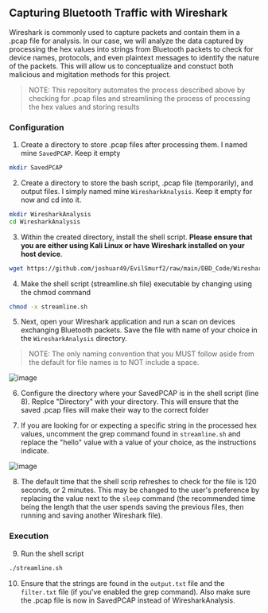 ## Capturing Bluetooth Traffic with Wireshark

Wireshark is commonly used to capture packets and contain them in a .pcap file for analysis. In our case, we will analyze the data captured by processing the hex values  into strings from Bluetooth packets to check for device names, protocols, and even plaintext messages to identify the nature of the packets. This will allow us to conceptualize and constuct both malicious and migitation methods for this project.

> NOTE: This repository automates the process described above by checking for .pcap files and streamlining the process of processing the hex values and storing results

### Configuration 

1. Create a directory to store .pcap files after processing them. I named mine ```SavedPCAP```. Keep it empty
```bash
mkdir SavedPCAP
```
2. Create a directory to store the bash script, .pcap file (temporarily), and output files. I simply named mine ```WiresharkAnalysis```. Keep it empty for now and cd into it. 

```bash
mkdir WiresharkAnalysis
cd WiresharkAnalysis
```
3. Within the created directory, install the shell script. **Please ensure that you are either using Kali Linux or have Wireshark installed on your host device**.

```bash
wget https://github.com/joshuar49/EvilSmurf2/raw/main/DBD_Code/Wireshark/streamline.sh
```
4. Make the shell script (streamline.sh file) executable by changing using the chmod command

```bash
chmod -x streamline.sh
```
5. Next, open your Wireshark application and run a scan on devices exchanging Bluetooth packets. Save the file with name of your choice in the ```WiresharkAnalysis``` directory.

> NOTE: The only naming convention that you MUST follow aside from the default for file names is to NOT include a space. 

![image](https://user-images.githubusercontent.com/107435186/220528273-04fc0fc4-c550-4603-b3a2-ac919eb8e262.png)

6. Configure the directory where your SavedPCAP is in the shell script (line 8). Replce "Directory" with your directory. This will ensure that the saved .pcap files will make their way to the correct folder

7. If you are looking for or expecting a specific string in the processed hex values, uncomment the grep command found in ```streamline.sh``` and replace the "hello" value with a value of your choice, as the instructions indicate.

![image](https://user-images.githubusercontent.com/107435186/220528640-67ada54c-768e-4bc6-ba68-5e33d7d7c79c.png)

8. The default time that the shell scrip refreshes to check for the file is 120 seconds, or 2 minutes. This may be changed to the user's preference by replacing the value next to the ```sleep``` command (the recommended time being the length that the user spends saving the previous files, then running and saving another Wireshark file).

### Execution

9. Run the shell script

```bash
./streamline.sh
```

10. Ensure that the strings are found in the ```output.txt``` file and the ```filter.txt``` file (if you've enabled the grep command). Also make sure the .pcap file is now in SavedPCAP instead of WiresharkAnalysis.

